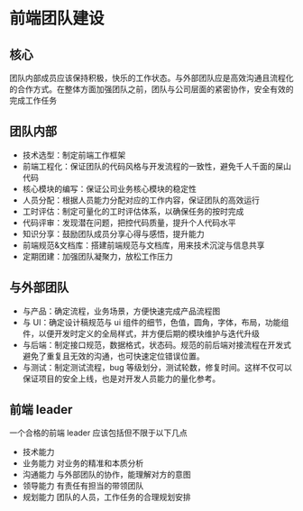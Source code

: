 # 前端团队建设

## 核心

团队内部成员应该保持积极，快乐的工作状态。与外部团队应是高效沟通且流程化的合作方式。在整体方面加强团队之前，团队与公司层面的紧密协作，安全有效的完成工作任务

## 团队内部

- 技术选型：制定前端工作框架
- 前端工程化：保证团队的代码风格与开发流程的一致性，避免千人千面的屎山代码
- 核心模块的编写：保证公司业务核心模块的稳定性
- 人员分配：根据人员能力分配对应的工作内容，保证团队的高效运行
- 工时评估：制定可量化的工时评估体系，以确保任务的按时完成
- 代码评审：发现潜在问题，把控代码质量，提升个人代码水平
- 知识分享：鼓励团队成员分享心得与感悟，提升能力
- 前端规范&文档库：搭建前端规范与文档库，用来技术沉淀与信息共享
- 定期团建：加强团队凝聚力，放松工作压力

## 与外部团队

- 与产品：确定流程，业务场景，方便快速完成产品流程图
- 与 UI：确定设计稿规范与 ui 组件的细节，色值，圆角，字体，布局，功能组件，以便开发时定义的全局样式，并方便后期的模块维护与迭代升级
- 与后端：制定接口规范，数据格式，状态码。规范的前后端对接流程在开发式避免了重复且无效的沟通，也可快速定位错误位置。
- 与测试：制定测试流程，bug 等级划分，测试轮数，修复时间。这样不仅可以保证项目的安全上线，也是对开发人员能力的量化参考。

## 前端 leader

一个合格的前端 leader 应该包括但不限于以下几点

- 技术能力
- 业务能力 对业务的精准和本质分析
- 沟通能力 与外部团队的协作，能理解对方的意图
- 领导能力 有责任有担当的带领团队
- 规划能力 团队的人员，工作任务的合理规划安排

